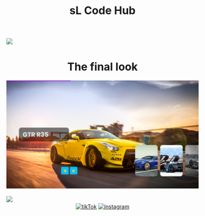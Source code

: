 <header>
    <h1 align="center">sL Code Hub</h1>
</header>

<img src="https://user-images.githubusercontent.com/73097560/115834477-dbab4500-a447-11eb-908a-139a6edaec5c.gif">
<div>
    <h1 align="center">The final look</h1>
    <div align="center">
        <img src="Animated Image Slider1.png">
    </div>
</div>
<br />
<img src="https://user-images.githubusercontent.com/73097560/115834477-dbab4500-a447-11eb-908a-139a6edaec5c.gif">
<br />
<div align="center">
    <a href="https://www.tiktok.com/@sl_code_hub?_t=8lB3USQZmPh&_r=1"><img
            src="https://cdn-icons-png.flaticon.com/128/3046/3046126.png" alt="tikTok" width="60"></a>
    <a href="https://youtube.com/@sL_Code_HuB?si=c6Gt4TW4xBhjLSdz"><img
            src="https://cdn-icons-png.flaticon.com/128/3938/3938037.png" alt="instagram" width="60"></a>
</div>
